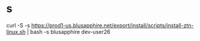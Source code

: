 # s

curl -S -s https://prod1-us.blusapphire.net/export/install/scripts/install-ztn-linux.sh | bash -s blusapphire dev-user26
